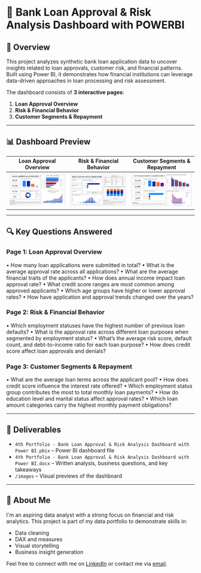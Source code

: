 # 🧾 Bank Loan Approval & Risk Analysis Dashboard with POWERBI

## 📌 Overview
This project analyzes synthetic bank loan application data to uncover insights related to loan approvals, customer risk, and financial patterns. Built using Power BI, it demonstrates how financial institutions can leverage data-driven approaches in loan processing and risk assessment.

The dashboard consists of **3 interactive pages**:

1. **Loan Approval Overview**
2. **Risk & Financial Behavior**
3. **Customer Segments & Repayment**

---

## 📊 Dashboard Preview

| Loan Approval Overview | Risk & Financial Behavior | Customer Segments & Repayment |
|------------------------|---------------------------|-------------------------------|
| ![Page 1](page1_overview.png) | ![Page 2](page2_risk.png) | ![Page 3](page3_segments.png) |


---

## 🔍 Key Questions Answered

### Page 1: Loan Approval Overview
•	How many loan applications were submitted in total?
•	What is the average approval rate across all applications?
•	What are the average financial traits of the applicants?
•	How does annual income impact loan approval rate?
•	What credit score ranges are most common among approved applicants?
•	Which age groups have higher or lower approval rates?
•	How have application and approval trends changed over the years?


### Page 2: Risk & Financial Behavior
•	Which employment statuses have the highest number of previous loan defaults?
•	What is the approval rate across different loan purposes when segmented by employment status?
•	What’s the average risk score, default count, and debt-to-income ratio for each loan purpose?
•	How does credit score affect loan approvals and denials?

### Page 3: Customer Segments & Repayment
•	What are the average loan terms across the applicant pool?
•	How does credit score influence the interest rate offered?
•	Which employment status group contributes the most to total monthly loan payments?
•	How do education level and marital status affect approval rates?
•	Which loan amount categories carry the highest monthly payment obligations?


---

## 📁 Deliverables

- `4th Portfolio - Bank Loan Approval & Risk Analysis Dashboard with Power BI.pbix` – Power BI dashboard file
- `4th Portfolio - Bank Loan Approval & Risk Analysis Dashboard with Power BI.docx` – Written analysis, business questions, and key takeaways
- `/images` – Visual previews of the dashboard

---

## 👤 About Me
I'm an aspiring data analyst with a strong focus on financial and risk analytics. This project is part of my data portfolio to demonstrate skills in:
- Data cleaning
- DAX and measures
- Visual storytelling
- Business insight generation

Feel free to connect with me on [LinkedIn](https://www.linkedin.com/in/marktheanalyst103/) or contact me via [email](mailto:marktheanalyst103@gmail.com).


